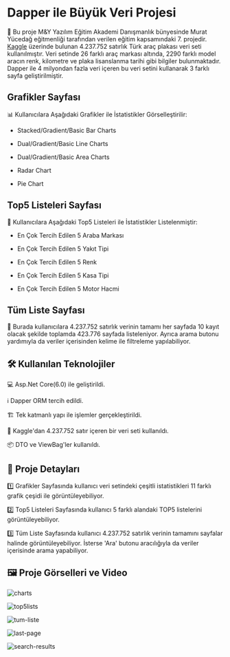 # Dapper ile Büyük Veri Projesi

🏨 Bu proje M&Y Yazılım Eğitim Akademi Danışmanlık bünyesinde Murat Yücedağ eğitmenliği tarafından verilen eğitim kapsamındaki 7. projedir. [Kaggle](https://www.kaggle.com/) üzerinde bulunan 4.237.752 satırlık Türk araç plakası veri seti kullanılmıştır. Veri setinde 26 farklı araç markası altında, 2290 farklı model aracın renk, kilometre ve plaka lisanslanma tarihi gibi bilgiler bulunmaktadır. Dapper ile 4 milyondan fazla veri içeren bu veri setini kullanarak 3 farklı sayfa geliştirilmiştir.

## Grafikler Sayfası

📊 Kullanıcılara Aşağıdaki Grafikler ile İstatistikler Görselleştirilir:

* Stacked/Gradient/Basic Bar Charts

* Dual/Gradient/Basic Line Charts

* Dual/Gradient/Basic Area Charts

* Radar Chart

* Pie Chart

## Top5 Listeleri Sayfası

📝 Kullanıcılara Aşağıdaki Top5 Listeleri ile İstatistikler Listelenmiştir:

* En Çok Tercih Edilen 5 Araba Markası

* En Çok Tercih Edilen 5 Yakıt Tipi

* En Çok Tercih Edilen 5 Renk

* En Çok Tercih Edilen 5 Kasa Tipi

* En Çok Tercih Edilen 5 Motor Hacmi


## Tüm Liste Sayfası

📜 Burada kullanıcılara 4.237.752 satırlık verinin tamamı her sayfada 10 kayıt olacak şekilde toplamda 423.776 sayfada listeleniyor. Ayrıca arama butonu yardımıyla da veriler içerisinden kelime ile filtreleme yapılabiliyor.


## 🛠️ Kullanılan Teknolojiler

💻 Asp.Net Core(6.0) ile geliştirildi.

ℹ️ Dapper ORM tercih edildi.

🏗️ Tek katmanlı yapı ile işlemler gerçekleştirildi.

💾 Kaggle'dan 4.237.752 satır içeren bir veri seti kullanıldı.

📦 DTO ve ViewBag'ler kullanıldı.

## 📌 Proje Detayları

1️⃣ Grafikler Sayfasında kullanıcı veri setindeki çeşitli istatistikleri 11 farklı grafik çeşidi ile görüntüleyebiliyor.

2️⃣ Top5 Listeleri Sayfasında kullanıcı 5 farklı alandaki TOP5 listelerini görüntüleyebiliyor.

3️⃣ Tüm Liste Sayfasında kullanıcı 4.237.752 satırlık verinin tamamını sayfalar halinde görüntüleyebiliyor. İsterse 'Ara' butonu aracılığıyla da veriler içerisinde arama yapabiliyor.


## 🖼️ Proje Görselleri ve Video

![charts](https://github.com/user-attachments/assets/0b278734-f503-4ea2-abe9-b2c1cbeb6bd5)

![top5lists](https://github.com/user-attachments/assets/9f4b7868-73c1-4360-873a-ad344139ca36)

![tum-liste](https://github.com/user-attachments/assets/2ed31efd-3923-4282-8347-902ee72df1c3)

![last-page](https://github.com/user-attachments/assets/37f7c8a4-f1ec-4199-86d0-fc2ee9b19a56)

![search-results](https://github.com/user-attachments/assets/03e4dc0b-b568-4957-85b6-e16fd6bdd427)
